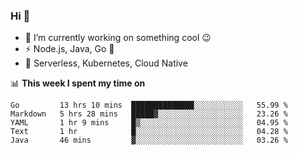 ### Hi 👋

<!--
**nodejh/nodejh** is a ✨ _special_ ✨ repository because its `README.md` (this file) appears on your GitHub profile.

Here are some ideas to get you started:

- 🔭 I’m currently working on ...
- 🌱 I’m currently learning ...
- 👯 I’m looking to collaborate on ...
- 🤔 I’m looking for help with ...
- 💬 Ask me about ...
- 📫 How to reach me: ...
- 😄 Pronouns: ...
- ⚡ Fun fact: ...
-->

- 🔭 I’m currently working on something cool :wink:
- ⚡ Node.js, Java, Go :thought_balloon:
- 🤖 Serverless, Kubernetes, Cloud Native

📊 **This week I spent my time on**

<!--START_SECTION:waka-->
```text
Go         13 hrs 10 mins  ██████████████░░░░░░░░░░░   55.99 % 
Markdown   5 hrs 28 mins   █████▓░░░░░░░░░░░░░░░░░░░   23.26 % 
YAML       1 hr 9 mins     █▒░░░░░░░░░░░░░░░░░░░░░░░   04.95 % 
Text       1 hr            █░░░░░░░░░░░░░░░░░░░░░░░░   04.28 % 
Java       46 mins         ▓░░░░░░░░░░░░░░░░░░░░░░░░   03.26 % 
```
<!--END_SECTION:waka-->


<!--
:traffic_light: **Visitors**

![visitors](https://visitor-badge.glitch.me/badge?page_id=nodejh.nodejh)
-->
